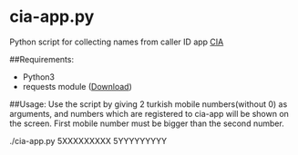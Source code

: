 # cia-app.py
Python script for collecting names from caller ID app [CIA](http://cia-app.com/)

##Requirements:
* Python3
* requests module ([Download](http://docs.python-requests.org/en/latest/user/install/))

##Usage:
Use the script by giving 2 turkish mobile numbers(without 0) as arguments, and numbers which are registered to cia-app will be shown on the screen. First mobile number must be bigger than the second number.

./cia-app.py 5XXXXXXXXX 5YYYYYYYYY
